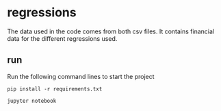 # regressions
The data used in the code comes from both csv files. It contains financial data for the different regressions used.

## run 
Run the following command lines to start the project
```
pip install -r requirements.txt

jupyter notebook
```